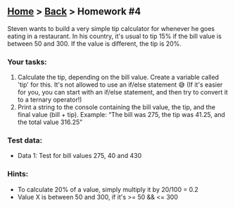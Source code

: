 ## [Home](../../../README.md) > [Back](../lesson.md) > Homework #4

Steven wants to build a very simple tip calculator for whenever he goes eating in a restaurant. In his country, it's usual to tip 15% if the bill value is between 50 and 300. If the value is different, the tip is 20%.

### Your tasks:

1. Calculate the tip, depending on the bill value. Create a variable called 'tip' for this. It's not allowed to use an if/else statement 😅 (If it's easier for you, you can start with an if/else statement, and then try to convert it to a ternary operator!)
2. Print a string to the console containing the bill value, the tip, and the final value (bill + tip). Example: “The bill was 275, the tip was 41.25, and the total value 316.25”

### Test data:

- Data 1: Test for bill values 275, 40 and 430

### Hints:

- To calculate 20% of a value, simply multiply it by 20/100 = 0.2
- Value X is between 50 and 300, if it's >= 50 && <= 300
